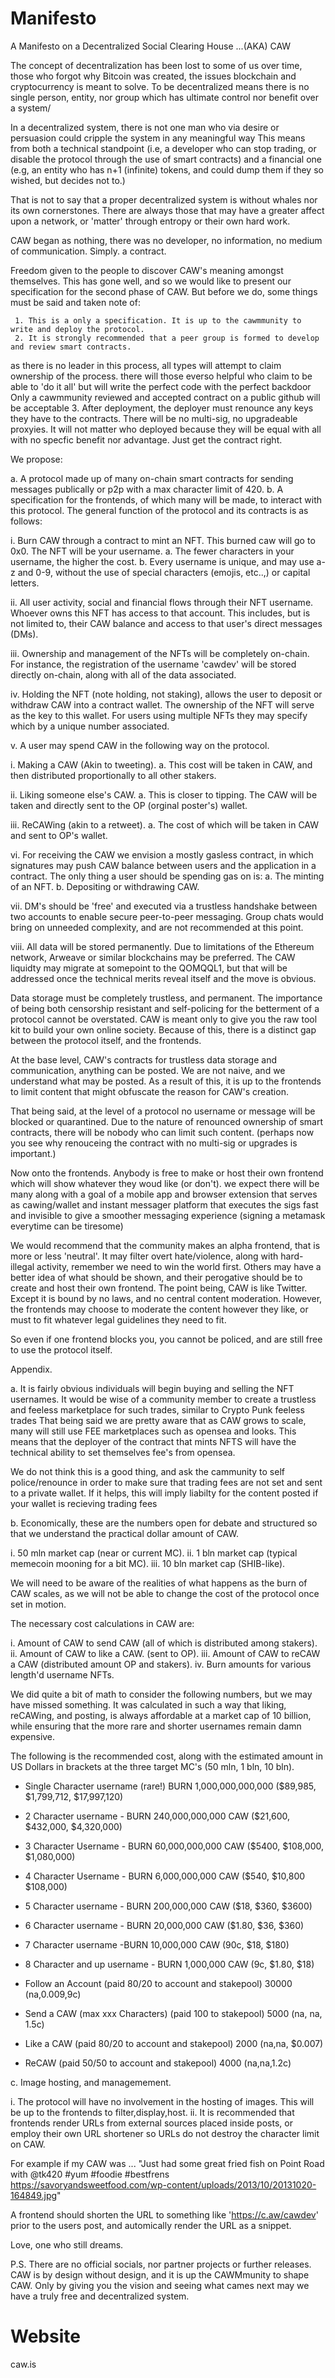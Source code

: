 # Manifesto
A Manifesto on a Decentralized Social Clearing House ...(AKA) CAW 

The concept of decentralization has been lost to some of us over time, 
those who forgot why Bitcoin was created, the issues blockchain and cryptocurrency is meant to solve. 
To be decentralized means there is no single person, entity, nor group which has ultimate control nor
benefit over a system/

In a decentralized system, there is not one man who via desire or persuasion could cripple the system in any meaningful way
This means from both a technical standpoint (i.e, a developer who can stop trading, or disable the protocol through the use of smart contracts) 
and a financial one (e.g, an entity who has n+1 (infinite) tokens, and could dump them if they so wished, but decides not to.) 

That is not to say that a proper decentralized system is without whales nor its own cornerstones. 
There are always those that may have a greater affect upon a network, or 'matter' through entropy or their own hard work. 

CAW began as nothing, there was no developer, no information, no medium of communication. Simply. a contract.

Freedom given to the people to discover CAW's meaning amongst themselves. This has gone well, 
and so we would like to present our specification for the second phase of CAW. But before we do, 
some things must be said and taken note of: 

     1. This is a only a specification. It is up to the cawmmunity to write and deploy the protocol. 
     2. It is strongly recommended that a peer group is formed to develop and review smart contracts. 
 as there is no leader in this process, all types will attempt to claim ownership of the process. 
 there will those everso helpful who claim to be able to 'do it all' but will write the perfect code
 with the perfect backdoor   Only a cawmmunity reviewed and accepted contract on a public github will be acceptable
     3. After deployment, the deployer must renounce any keys they have to the contracts. There will be no multi-sig,  no upgradeable proxyies.
 It will not matter who deployed because they will be equal with all with no specfic benefit nor advantage. Just get the contract right.

We propose: 

a. A protocol made up of many on-chain smart contracts for sending messages  publically or p2p with a max character limit of 420. 
b. A specification for the frontends, of which many will be made, to interact with this protocol. 
The general function of the protocol and its contracts is as follows: 

 i. Burn CAW through a contract to mint an NFT. This burned caw will go to 0x0. The NFT will be your username. 
  a. The fewer characters in your username, the higher the cost. 
  b. Every username is unique, and may use a-z and 0-9, without the use of special characters (emojis, etc..,) or capital letters. 

 ii. All user activity, social and financial flows through their NFT username. Whoever owns this NFT has access to that account. 
 This includes, but is not limited to, their CAW balance and access to that user's direct messages (DMs). 

 iii. Ownership and management of the NFTs will be completely on-chain. For instance, the registration of the username 'cawdev'
  will be stored directly on-chain, along with all of the data associated. 

 iv. Holding the NFT (note holding, not staking), allows the user to deposit or withdraw CAW into a contract wallet. 
 The ownership of the NFT will serve as the key to this wallet. For users using multiple NFTs they may specify which by a unique number associated. 

 v. A user may spend CAW in the following way on the protocol. 

  i. Making a CAW (Akin to tweeting). 
   a. This cost will be taken in CAW, and then distributed proportionally to all other stakers. 
  
  ii. Liking someone else's CAW. 
   a. This is closer to tipping. The CAW will be taken and directly sent to the OP (orginal poster's) wallet. 
  
  iii. ReCAWing (akin to a retweet). 
   a. The cost of which will be taken in CAW and sent to OP's wallet. 

  vi. For receiving the CAW we envision a mostly gasless contract, in which signatures may push CAW balance between users and the application in a contract.
   The only thing a user should be spending gas on is: 
   a. The minting of an NFT. 
   b. Depositing or withdrawing CAW. 

  vii. DM's should be 'free' and executed via a trustless handshake between two accounts to enable secure peer-to-peer messaging. 
   Group chats would bring on unneeded complexity, and are not recommended at this point.
 
  viii. All data will be stored permanently. Due to limitations of the Ethereum network, Arweave or similar blockchains may be preferred. The CAW liquidty
  may migrate at somepoint to the QOMQQL1,  but that will be addressed once the technical merits reveal itself and the move is obvious.

  Data storage must be completely trustless, and permanent. The importance of being both censorship resistant and self-policing for the betterment 
  of a protocol cannot be overstated. CAW is meant only to give you the raw tool kit to build your own online society. 
  Because of this, there is a distinct gap between the protocol itself, and the frontends. 

At the base level, CAW's contracts for trustless data storage and communication, anything can be posted. We are not naive, and we understand what may be posted. 
As a result of this, it is up to the frontends to limit content that might obfuscate the reason for CAW's creation. 

That being said, at the level of a protocol no username or message will be blocked or quarantined. 
Due to the nature of renounced ownership of smart contracts, there will be nobody who can limit such content. 
(perhaps now you see why renouceing the contract with no multi-sig or upgrades is important.)

Now onto the frontends. Anybody is free to make or host their own frontend which will show whatever they woud like (or don't). 
we expect there will be many along with a goal of a mobile app and browser extension that serves as cawing/wallet and instant messager platform that executes
the sigs fast and invisible to give a smoother messaging experience (signing a metamask everytime can be tiresome) 

We would recommend that the community makes an alpha frontend, that is more or less 'neutral'. 
It may filter overt hate/violence, along with hard-illegal activity, remember we need to win the world first. 
Others may have a better idea of what should be shown, and their perogative should be to create and host their own frontend. 
The point being, CAW is like Twitter. Except it is bound by no laws, and no central content moderation. 
However, the frontends may choose to moderate the content however they like, or must to fit whatever legal guidelines they need to fit. 


So even if one frontend blocks you, you cannot be policed, and are still free to use the protocol itself. 

Appendix. 

a. It is fairly obvious individuals will begin buying and selling the NFT usernames. 
It would be wise of a community member to create a trustless and feeless marketplace for such trades, similar to Crypto Punk feeless trades
That being said we are pretty aware that as CAW grows to scale,  many will still use FEE marketplaces such as opensea and looks. 
This means that the deployer of the contract that mints NFTS will have the technical ability to set themselves fee's from opensea. 

We do not think this is a good thing, and ask the cammunity to self police/renounce in order to
make sure that trading fees are not set and sent to a private wallet. 
If it helps, this will imply liabilty for the content posted if your wallet is recieving trading fees

b. Economically, these are the numbers open for debate and structured so that we understand the practical dollar amount of CAW. 

i. 50 mln market cap (near or current MC). 
ii. 1 bln market cap (typical memecoin mooning for a bit MC). 
iii. 10 bln market cap (SHIB-like). 

We will need to be aware of the realities of what happens as the burn of CAW scales, 
as we will not be able to change the cost of the protocol once set in motion. 

The necessary cost calculations in CAW are: 

i. Amount of CAW to send CAW (all of which is distributed among stakers). 
ii. Amount of CAW to like a CAW. (sent to OP). 
iii. Amount of CAW to reCAW a CAW (distributed amount OP and stakers). 
iv. Burn amounts for various length'd username NFTs.

We did quite a bit of math to consider the following numbers, but we may have missed something.
It was calculated in such a way that liking, reCAWing, and posting, is always affordable at a market cap of 10 billion, 
while ensuring that the more rare and shorter usernames remain damn expensive. 

The following is the recommended cost, along with the estimated amount in US Dollars in brackets at the three target MC's (50 mln, 1 bln, 10 bln). 

- Single Character username (rare!) BURN 1,000,000,000,000 ($89,985, $1,799,712, $17,997,120) 
- 2 Character username - BURN 240,000,000,000 CAW ($21,600, $432,000, $4,320,000) 
- 3 Character Username - BURN 60,000,000,000 CAW ($5400, $108,000, $1,080,000) 
- 4 Character Username - BURN 6,000,000,000 CAW ($540, $10,800 $108,000) 
- 5 Character username - BURN 200,000,000 CAW ($18, $360, $3600) 
- 6 Character username - BURN 20,000,000 CAW ($1.80, $36, $360) 
- 7 Character username -BURN 10,000,000 CAW (90c, $18, $180) 
- 8 Character and up username - BURN 1,000,000 CAW (9c, $1.80, $18) 

- Follow an Account (paid 80/20 to account and stakepool) 30000 (na,0.009,9c) 
- Send a CAW (max xxx Characters) (paid 100 to stakepool) 5000 (na, na, 1.5c) 
- Like a CAW (paid 80/20 to account and stakepool) 2000 (na,na, $0.007) 
- ReCAW (paid 50/50 to account and stakepool) 4000 (na,na,1.2c) 

c. Image hosting, and managemement. 

i. The protocol will have no involvement in the hosting of images. This will be up to the frontends to filter,display,host. 
ii. It is recommended that frontends render URLs from external sources placed inside posts, 
or employ their own URL shortener so URLs do not destroy the character limit on CAW. 

For example if my CAW was ... "Just had some great fried fish on Point Road with @tk420 #yum #foodie #bestfrens https://savoryandsweetfood.com/wp-content/uploads/2013/10/20131020-164849.jpg" 

A frontend should shorten the URL to something like 'https://c.aw/cawdev' prior to the users post, and automically render the URL as a snippet. 

Love, one who still dreams. 

P.S. There are no official socials, nor partner projects or further releases. 
CAW is by design without design, and it is up the CAWMmunity to shape CAW. 
Only by giving you the vision and seeing what cames next may we have a truly free and decentralized system.

# Website 

caw.is 
